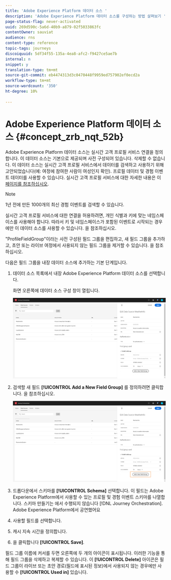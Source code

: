 ```yaml
---
title: 'Adobe Experience Platform 데이터 소스 '
description: 'Adobe Experience Platform 데이터 소스를 구성하는 방법 살펴보기 '
page-status-flag: never-activated
uuid: 269d590c-5a6d-40b9-a879-02f5033863fc
contentOwner: sauviat
audience: rns
content-type: reference
topic-tags: journeys
discoiquuid: 5df34f55-135a-4ea8-afc2-f9427ce5ae7b
internal: n
snippet: y
translation-type: tm+mt
source-git-commit: eb4474313d3c0470448f9959ed757902ef0ecd2a
workflow-type: tm+mt
source-wordcount: '350'
ht-degree: 10%

---
```



# Adobe Experience Platform 데이터 소스 {#concept_zrb_nqt_52b}

Adobe Experience Platform 데이터 소스는 실시간 고객 프로필 서비스 연결을 정의합니다. 이 데이터 소스는 기본으로 제공되며 사전 구성되어 있습니다. 삭제할 수 없습니다. 이 데이터 소스는 실시간 고객 프로필 서비스에서 데이터를 검색하고 사용하기 위해 고안되었습니다(예: 여정에 참여한 사람이 여성인지 확인). 프로필 데이터 및 경험 이벤트 데이터를 사용할 수 있습니다. 실시간 고객 프로필 서비스에 대한 자세한 내용은 이 [페이지를 참조하십시오](https://docs.adobe.com/content/help/ko-KR/experience-platform/profile/home.html).

>[!NOTE]
>
>1년 전에 만든 1000개의 최신 경험 이벤트를 검색할 수 있습니다.

실시간 고객 프로필 서비스에 대한 연결을 허용하려면, 개인 식별과 키에 맞는 네임스페이스를 사용해야 합니다. 따라서 키 및 네임스페이스가 포함된 이벤트로 시작되는 경우에만 이 데이터 소스를 사용할 수 있습니다. [](../building-journeys/journey.md)을 참조하십시오.

&quot;ProfileFieldGroup&quot;이라는 사전 구성된 필드 그룹을 편집하고, 새 필드 그룹을 추가하고, 초안 또는 라이브 여정에서 사용되지 않는 필드 그룹을 제거할 수 있습니다. [](../datasource/field-groups.md)을 참조하십시오.

다음은 필드 그룹을 내장 데이터 소스에 추가하는 기본 단계입니다.

1. 데이터 소스 목록에서 내장 Adobe Experience Platform 데이터 소스를 선택합니다.

   화면 오른쪽에 데이터 소스 구성 창이 열립니다.

   ![](../assets/journey23.png)

1. 검색할 새 필드 **[!UICONTROL Add a New Field Group]** 를 정의하려면 클릭합니다. [](../datasource/field-groups.md)을 참조하십시오.

   ![](../assets/journey24.png)

1. 드롭다운에서 스키마를 **[!UICONTROL Schema]** 선택합니다. 이 필드는 Adobe Experience Platform에서 사용할 수 있는 프로필 및 경험 이벤트 스키마를 나열합니다. 스키마 만들기는 에서 수행되지 않습니다 [!DNL Journey Orchestration]. Adobe Experience Platform에서 공연했어요
1. 사용할 필드를 선택합니다.
1. 캐시 지속 시간을 정의합니다.
1. 을 클릭합니다 **[!UICONTROL Save]**.

필드 그룹 이름에 커서를 두면 오른쪽에 두 개의 아이콘이 표시됩니다. 이러한 기능을 통해 필드 그룹을 삭제하고 복제할 수 있습니다. 이 **[!UICONTROL Delete]** 아이콘은 필드 그룹이 라이브 또는 초안 경로(필드에 표시된 정보)에서 사용되지 않는 경우에만 사용할 수 **[!UICONTROL Used in]** 있습니다.
